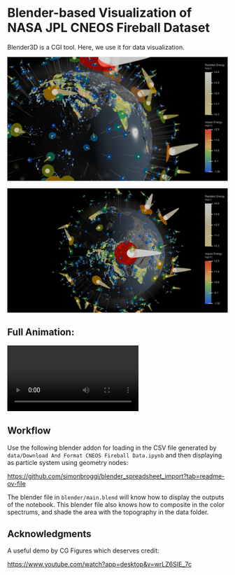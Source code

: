 # Blender-based Visualization of NASA JPL CNEOS Fireball Dataset

Blender3D is a CGI tool. Here, we use it for data visualization.

![still image demo 1](blender/output/still.001.png)

![still image demo 2](blender/output/still.002.png)

## Full Animation:
![blender animation](blender/output/orbit.001/output0001-0100.repeat6.mp4)

## Workflow
Use the following blender addon for loading in the CSV file generated by `data/Download And Format CNEOS Fireball Data.ipynb` and then displaying as particle system using geometry nodes:

https://github.com/simonbroggi/blender_spreadsheet_import?tab=readme-ov-file

The blender file in `blender/main.blend` will know how to display the outputs of the notebook. This blender file also knows how to composite in the color spectrums, and shade the area with the topography in the data folder.

## Acknowledgments

A useful demo by CG Figures which deserves credit:

https://www.youtube.com/watch?app=desktop&v=wrLZ6SIE_7c

